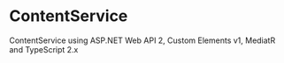 # ContentService
ContentService using ASP.NET Web API 2, Custom Elements v1, MediatR and TypeScript 2.x
